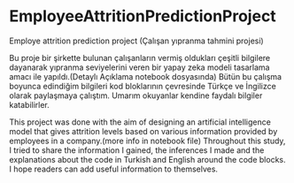 # EmployeeAttritionPredictionProject
Employe attrition prediction project (Çalışan yıpranma tahmini projesi)

Bu proje bir şirkette bulunan çalışanların vermiş oldukları çeşitli bilgilere dayanarak yıpranma seviyelerini veren bir yapay zeka modeli tasarlama amacı ile yapıldı.(Detaylı Açıklama notebook dosyasında)
Bütün bu çalışma boyunca edindiğim bilgileri kod bloklarının çevresinde Türkçe ve İngilizce olarak paylaşmaya çalıştım. Umarım okuyanlar kendine faydalı bilgiler katabilirler.

This project was done with the aim of designing an artificial intelligence model that gives attrition levels based on various information provided by employees in a company.(more info in notebook file)
Throughout this study, I tried to share the information I gained, the inferences I made and the explanations about the code in Turkish and English around the code blocks. I hope readers can add useful information to themselves.

